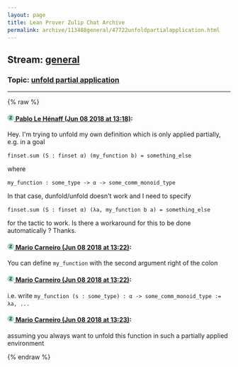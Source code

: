 ```yaml
---
layout: page
title: Lean Prover Zulip Chat Archive 
permalink: archive/113488general/47722unfoldpartialapplication.html
---
```


## Stream: [general](index.html)
### Topic: [unfold partial application](47722unfoldpartialapplication.html)

---


{% raw %}
#### [![Click to go to Zulip](../../assets/img/zulip2.png) Pablo Le Hénaff (Jun 08 2018 at 13:18)](https://leanprover.zulipchat.com/#narrow/stream/113488-general/topic/unfold%20partial%20application/near/127766659):
Hey.
I'm trying to unfold my own definition which is only applied partially, e.g.
in a goal
```lean
finset.sum (S : finset α) (my_function b) = something_else
```
where
```lean
my_function : some_type -> α -> some_comm_monoid_type
```

In that case, dunfold/unfold doesn't work and I need to specify
```lean
finset.sum (S : finset α) (λa, my_function b a) = something_else
```
for the tactic to work. Is there a workaround for this to be done automatically ? Thanks.

#### [![Click to go to Zulip](../../assets/img/zulip2.png) Mario Carneiro (Jun 08 2018 at 13:22)](https://leanprover.zulipchat.com/#narrow/stream/113488-general/topic/unfold%20partial%20application/near/127766782):
You can define `my_function` with the second argument right of the colon

#### [![Click to go to Zulip](../../assets/img/zulip2.png) Mario Carneiro (Jun 08 2018 at 13:22)](https://leanprover.zulipchat.com/#narrow/stream/113488-general/topic/unfold%20partial%20application/near/127766787):
i.e. write `my_function (s : some_type) : α -> some_comm_monoid_type := λa, ...`

#### [![Click to go to Zulip](../../assets/img/zulip2.png) Mario Carneiro (Jun 08 2018 at 13:23)](https://leanprover.zulipchat.com/#narrow/stream/113488-general/topic/unfold%20partial%20application/near/127766794):
assuming you always want to unfold this function in such a partially applied environment


{% endraw %}
